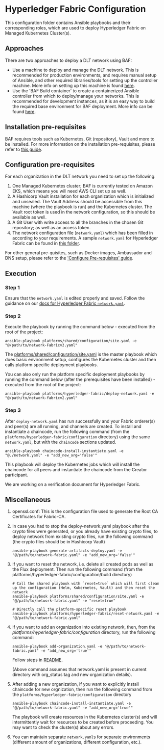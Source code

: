 # Hyperledger Fabric Configuration
This configuration folder contains Ansible playbooks and their corresponding roles, which are used to deploy Hyperledger Fabric on Managed Kubernetes Cluster(s).


## Approaches
There are two approaches to deploy a DLT network using BAF: 
- Use a machine to deploy and manage the DLT network. This is recommended for production environments, and requires manual setup of Ansible, and other required libraries/tools for setting up the controller machine. More info on setting up this machine is found [here](https://blockchain-automation-framework.readthedocs.io/en/latest/operations/configure_prerequisites.html#ansible-inventory-file).
- Use the 'BAF Build container' to create a containerized Ansible controller from which to deploy/manage your networks. This is recommended for development instances, as it is an easy way to build the required base environment for BAF deployment. More info can be found [here](https://blockchain-automation-framework.readthedocs.io/en/latest/developer/docker-build.html).

## Installation pre-requisites
BAF requires tools such as Kubernetes, Git (repository), Vault and more to be installed.
For more information on the installation pre-requisites, please refer to [this guide](https://blockchain-automation-framework.readthedocs.io/en/latest/prerequisites.html).

## Configuration pre-requisites
For each organization in the DLT network you need to set up the following:
1. One Managed Kubernetes cluster; BAF is currently tested on Amazon EKS, which means you will need AWS CLI set up as well.
2. A Hashicorp Vault installation for each organization which is initialized and unsealed. The Vault Address should be accessible from this machine (where the playbook is run) and the Kubernetes cluster. The Vault root token is used in the network configuration, so this should be available as well.
3. A Git User with write access to all the branches in the chosen Git repository; as well as an access token.
4. The network configuration file (`network.yaml`) which has been filled in according to your requirements. A sample `network.yaml` for Hyperledger Fabric can be found in [this folder](./samples/).

For other general pre-quisites, such as Docker images, Ambassador and DNS setup, please refer to the ['Configure Pre-requisites' guide](https://blockchain-automation-framework.readthedocs.io/en/latest/operations/configure_prerequisites.html).

## Execution 
### Step 1
Ensure that the `network.yaml` is edited properly and saved. Follow the guidance on our [docs for Hyperledger Fabric `network.yaml`](https://blockchain-automation-framework.readthedocs.io/en/latest/operations/fabric_networkyaml.html).

### Step 2
Execute the playbook by running the command below - executed from the root of the project:
```
ansible-playbook platforms/shared/configuration/site.yaml -e "@/path/to/network-Fabricv3.yaml"
```
The [platforms/shared/configuration/site.yaml](../../shared/configuration/site.yaml) is the master playbook which does basic environment setup, configures the Kubernetes cluster and then calls platform specific deployment playbooks.

You can also only run the platform specific deployment playbooks by running the command below (after the prerequisites have been installed) - executed from the root of the project:
```
ansible-playbook platforms/hyperledger-fabric/deploy-network.yaml -e "@/path/to/network-fabricv2.yaml"
```


### Step 3
After `deploy-network.yaml` has run successfully and your Fabric orderer(s) and peer(s) are all running, and channels are created. To install and instantiate a chaincode, run the following command (from the `platforms/hyperledger-fabric/configuration` directory) using the same `network.yaml`, but with the `chaincode` sections updated.
```
ansible-playbook chaincode-install-instantiate.yaml -e "@./network.yaml" -e "add_new_org='false'"
```
This playbook will deploy the Kubernetes jobs which will install the chaincode for all peers and instantiate the chaincode from the Creator participant.

We are working on a verification document for Hyperledger Fabric.

## Miscellaneous

1. openssl.conf: This is the configuration file used to generate the Root CA Certificates for Fabric-CA.

2. In case you had to stop the deploy-network.yaml playbook after the crypto files were generated, or you already have existing crypto files, to deploy network from existing crypto files, run the following command (the crypto files should be in Hashicorp Vault)
    ```
    ansible-playbook generate-artifacts-deploy.yaml -e "@/path/to/network-fabric.yaml" -e "add_new_org='false'"
    ```

3. If you want to reset the network, i.e. delete all created pods as well as the Flux deployment. Then run the following command (from the platforms/hyperledger-fabric/configuration/build directory)
    ```
    # Call the shared playbook with `reset=true` which will first clean up the configuration (Helm, Kubernetes, Vault) and then reset the network
    ansible-playbook platforms/shared/configuration/site.yaml -e "@/path/to/network-fabric.yaml" -e "reset=true"  
    ```
    ```
    # Directly call the platform-specific reset playbook
    ansible-playbook platforms/hyperledger-fabric/reset-network.yaml -e "@/path/to/network-fabric.yaml" 
    ```
4. If you want to add an organization into existing network, then, from the *platforms/hyperledger-fabric/configuration* directory, run the following command: 
    ```
    ansible-playbook add-organization.yaml -e "@/path/to/network-fabric.yaml" -e "add_new_org='true'"
    ```
    Follow steps in [README](https://github.com/hyperledger-labs/blockchain-automation-framework/docs/source/operations/adding_new_org_fabric.md).

    (Above command assumes that network.yaml is present in current directory with org_status tag and new organization details).<br>

5. After adding a new organization, if you want to explicitly install chaincode for new orgnization, then run the following command from the `platforms/hyperledger-fabric/configuration` directory
    ```
    ansible-playbook chaincode-install-instantiate.yaml -e "@/path/to/network-fabric.yaml" -e "add_new_org='true'"
    ```
    The playbook will create resources in the Kubernetes cluster(s) and will intermittently wait for resources to be created before proceeding. You may want to check the cluster(s) about any errors.
6. You can maintain separate `network.yaml`s for separate environments (different amount of organizations, different configuration, etc.).